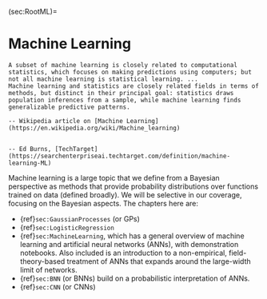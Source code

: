 (sec:RootML)=
# Machine Learning

```{epigraph} Machine learning (ML) is the study of computer algorithms that can improve automatically through experience and by the use of data. ... 
A subset of machine learning is closely related to computational statistics, which focuses on making predictions using computers; but not all machine learning is statistical learning. ... 
Machine learning and statistics are closely related fields in terms of methods, but distinct in their principal goal: statistics draws population inferences from a sample, while machine learning finds generalizable predictive patterns.

-- Wikipedia article on [Machine Learning](https://en.wikipedia.org/wiki/Machine_learning)
```

```{epigraph} Machine learning (ML) is a type of artificial intelligence (AI) that allows software applications to become more accurate at predicting outcomes without being explicitly programmed to do so. Machine learning algorithms use historical data as input to predict new output values.

-- Ed Burns, [TechTarget](https://searchenterpriseai.techtarget.com/definition/machine-learning-ML)
```


Machine learning is a large topic that we define from a Bayesian perspective as methods that provide probability distributions over functions trained on data (defined broadly). 
We will be selective in our coverage, focusing on the Bayesian aspects. 
The chapters here are:
* {ref}`sec:GaussianProcesses` (or GPs)
* {ref}`sec:LogisticRegression`
* {ref}`sec:MachineLearning`, which has a general overview of machine learning and artificial neural networks (ANNs), with demonstration notebooks. Also included is an introduction to a non-empirical, field-theory-based treatment of ANNs that expands around the large-width limit of networks.
* {ref}`sec:BNN` (or BNNs) build on a probabilistic interpretation of ANNs.
* {ref}`sec:CNN` (or CNNs)



